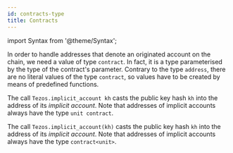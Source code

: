 ```yaml
---
id: contracts-type
title: Contracts
---
```


import Syntax from '@theme/Syntax';

In order to handle addresses that denote an originated account on the
chain, we need a value of type `contract`. In fact, it is a type
parameterised by the type of the contract's parameter. Contrary to the
type `address`, there are no literal values of the type `contract`, so
values have to be created by means of predefined functions.

<Syntax syntax="cameligo">

The call `Tezos.implicit_account kh` casts the public key hash `kh`
into the address of its *implicit account*. Note that addresses of
implicit accounts always have the type `unit contract`.

</Syntax>

<Syntax syntax="jsligo">

The call `Tezos.implicit_account(kh)` casts the public key hash `kh`
into the address of its *implicit account*. Note that addresses of
implicit accounts always have the type `contract<unit>`.

</Syntax>